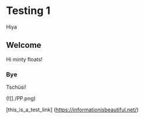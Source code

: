 # Testing 1 <br>
Hiya
## Welcome
Hi minty floats!
### Bye
Tschüsi!<br>

(![]./PP.png)

[this_is_a_test_link] 
(https://informationisbeautiful.net/)
